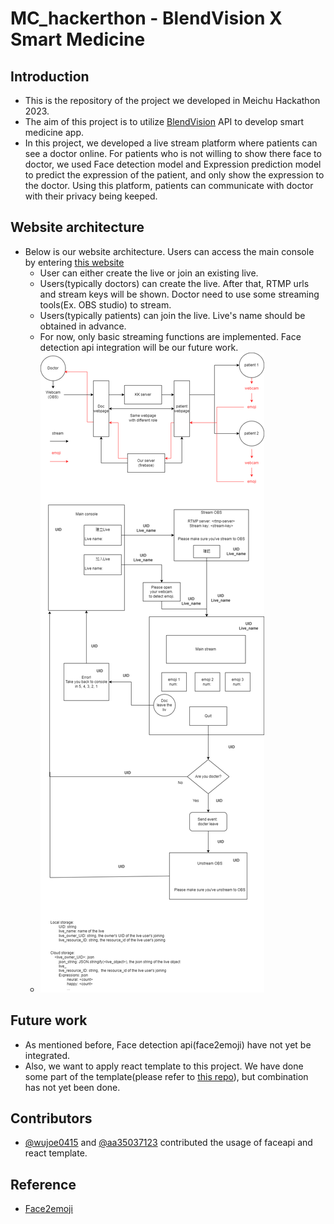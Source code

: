 # MC_hackerthon - BlendVision X Smart Medicine
## Introduction
+ This is the repository of the project we developed in Meichu Hackathon 2023.
+ The aim of this project is to utilize [BlendVision](https://www.blendvision.com/zh-tw/) API to develop smart medicine app.
+ In this project, we developed a live stream platform where patients can see a doctor online. For patients who is not willing to show there face to doctor, we used Face detection model and Expression prediction model to predict the expression of the patient, and only show the expression to the doctor. Using this platform, patients can communicate with doctor with their privacy being keeped. 

## Website architecture
+ Below is our website architecture. Users can access the main console by entering [this website](https://kkcompanyweb.web.app)
  + User can either create the live or join an existing live.
  + Users(typically doctors) can create the live. After that, RTMP urls and stream keys will be shown. Doctor need to use some streaming tools(Ex. OBS studio) to stream.
  + Users(typically patients) can join the live. Live's name should be obtained in advance. 
  + For now, only basic streaming functions are implemented. Face detection api integration will be our future work.
  + ![image](https://github.com/shigon255/MC_hackerthon/blob/main/architecture.png)


## Future work
+ As mentioned before, Face detection api(face2emoji) have not yet be integrated.
+ Also, we want to apply react template to this project. We have done some part of the template(please refer to [this repo](https://github.com/aa35037123/medical_stream_filter_mchackathon)), but combination has not yet been done.

## Contributors
+ [@wujoe0415](https://github.com/wujoe0415) and [@aa35037123](https://github.com/aa35037123) contributed the usage of faceapi and react template. 

## Reference
+ [Face2emoji](https://github.com/yuikoito/face2emoji)


